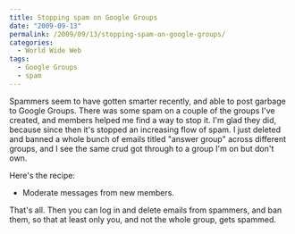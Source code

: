 ```yaml
---
title: Stopping spam on Google Groups
date: "2009-09-13"
permalink: /2009/09/13/stopping-spam-on-google-groups/
categories:
  - World Wide Web
tags:
  - Google Groups
  - spam
---
```

Spammers seem to have gotten smarter recently, and able to post garbage to Google Groups. There was some spam on a couple of the groups I've created, and members helped me find a way to stop it. I'm glad they did, because since then it's stopped an increasing flow of spam. I just deleted and banned a whole bunch of emails titled "answer group" across different groups, and I see the same crud got through to a group I'm on but don't own.

Here's the recipe:

*   Moderate messages from new members.

That's all. Then you can log in and delete emails from spammers, and ban them, so that at least only you, and not the whole group, gets spammed.
